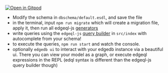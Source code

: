 [![Open in Gitpod](https://gitpod.io/button/open-in-gitpod.svg)](https://gitpod.io/#https://github.com/mcgrealife/edgdedb-node-ts-playground-template)

- Modify the schema in `dbschema/default.esdl`, and save the file
- in the terminal, input `npm run migrate` which will create a migration file, apply it, then run all edgeql-js [generators](https://www.edgedb.com/docs/clients/js/generation)
- write queries using the `edgeql-js` [query builder](https://www.edgedb.com/docs/clients/js/querybuilder) in `src/index` with autocomplete from your schema!
- to execute the queries, `npm run start` and watch the console.
- optionally `edgedb ui` to interact with your edgedb instance via a beautiful ui. There you can view your model as a graph, or execute edgeql expressions in the REPL (edql syntax is different than the edgeql-js query builder though)
